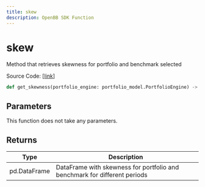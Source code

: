 ```yaml
---
title: skew
description: OpenBB SDK Function
---
```


# skew

Method that retrieves skewness for portfolio and benchmark selected

Source Code: [[link](https://github.com/OpenBB-finance/OpenBBTerminal/tree/main/openbb_terminal/portfolio/portfolio_model.py#L865)]

```python
def get_skewness(portfolio_engine: portfolio_model.PortfolioEngine) -> pd.DataFrame
```
## Parameters

This function does not take any parameters.

## Returns

| Type | Description |
| ---- | ----------- |
| pd.DataFrame | DataFrame with skewness for portfolio and benchmark for different periods |

